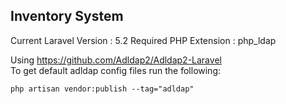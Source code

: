 ## Inventory System

Current Laravel Version : 5.2
Required PHP Extension : php_ldap

Using https://github.com/Adldap2/Adldap2-Laravel  
To get default adldap config files run the following:
```
php artisan vendor:publish --tag="adldap"
```
